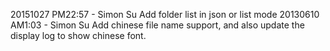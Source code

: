 20151027 PM22:57 - Simon Su
  Add folder list in json or list mode
20130610 AM1:03 - Simon Su
  Add chinese file name support, and also update the display log to show chinese font.
